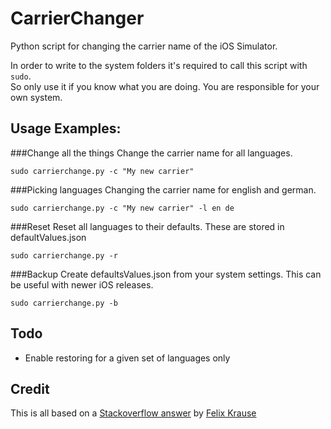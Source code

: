 CarrierChanger
=================

Python script for changing the carrier name of the iOS Simulator.


In order to write to the system folders it's required to call this script with `sudo`.  
So only use it if you know what you are doing. You are responsible for your own system.

Usage Examples: 
---------------

###Change all the things
Change the carrier name for all languages.

	sudo carrierchange.py -c "My new carrier"

###Picking languages
Changing the carrier name for english and german.

	sudo carrierchange.py -c "My new carrier" -l en de

###Reset 
Reset all languages to their defaults. These are stored in defaultValues.json

	sudo carrierchange.py -r

###Backup
Create defaultsValues.json from your system settings. This can be useful with newer iOS releases.

	sudo carrierchange.py -b



Todo
-----

- Enable restoring for a given set of languages only


Credit
-------
This is all based on a [Stackoverflow answer](http://stackoverflow.com/questions/12580694/how-to-customize-carrier-name-in-ios-6-simulator/14292811#14292811) by [Felix Krause](https://github.com/KrauseFx)
